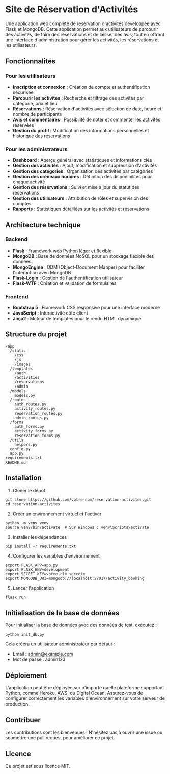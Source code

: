 # Site de Réservation d'Activités

Une application web complète de réservation d'activités développée avec Flask et MongoDB. Cette application permet aux utilisateurs de parcourir des activités, de faire des réservations et de laisser des avis, tout en offrant une interface d'administration pour gérer les activités, les réservations et les utilisateurs.

## Fonctionnalités

### Pour les utilisateurs
- **Inscription et connexion** : Création de compte et authentification sécurisée
- **Parcourir les activités** : Recherche et filtrage des activités par catégorie, prix et lieu
- **Réservations** : Réservation d'activités avec sélection de date, heure et nombre de participants
- **Avis et commentaires** : Possibilité de noter et commenter les activités réservées
- **Gestion du profil** : Modification des informations personnelles et historique des réservations

### Pour les administrateurs
- **Dashboard** : Aperçu général avec statistiques et informations clés
- **Gestion des activités** : Ajout, modification et suppression d'activités
- **Gestion des catégories** : Organisation des activités par catégories
- **Gestion des créneaux horaires** : Définition des disponibilités pour chaque activité
- **Gestion des réservations** : Suivi et mise à jour du statut des réservations
- **Gestion des utilisateurs** : Attribution de rôles et supervision des comptes
- **Rapports** : Statistiques détaillées sur les activités et réservations

## Architecture technique

### Backend
- **Flask** : Framework web Python léger et flexible
- **MongoDB** : Base de données NoSQL pour un stockage flexible des données
- **MongoEngine** : ODM (Object-Document Mapper) pour faciliter l'interaction avec MongoDB
- **Flask-Login** : Gestion de l'authentification utilisateur
- **Flask-WTF** : Création et validation de formulaires

### Frontend
- **Bootstrap 5** : Framework CSS responsive pour une interface moderne
- **JavaScript** : Interactivité côté client
- **Jinja2** : Moteur de templates pour le rendu HTML dynamique

## Structure du projet

```
/app
  /static
    /css
    /js
    /images
  /templates
    /auth
    /activities
    /reservations
    /admin
  /models
    models.py
  /routes
    auth_routes.py
    activity_routes.py
    reservation_routes.py
    admin_routes.py
  /forms
    auth_forms.py
    activity_forms.py
    reservation_forms.py
  /utils
    helpers.py
  config.py
  app.py
requirements.txt
README.md
```

## Installation

1. Cloner le dépôt
```
git clone https://github.com/votre-nom/reservation-activites.git
cd reservation-activites
```

2. Créer un environnement virtuel et l'activer
```
python -m venv venv
source venv/bin/activate  # Sur Windows : venv\Scripts\activate
```

3. Installer les dépendances
```
pip install -r requirements.txt
```

4. Configurer les variables d'environnement
```
export FLASK_APP=app.py
export FLASK_ENV=development
export SECRET_KEY=votre-clé-secrète
export MONGODB_URI=mongodb://localhost:27017/activity_booking
```

5. Lancer l'application
```
flask run
```

## Initialisation de la base de données

Pour initialiser la base de données avec des données de test, exécutez :
```
python init_db.py
```

Cela créera un utilisateur administrateur par défaut :
- Email : admin@example.com
- Mot de passe : admin123

## Déploiement

L'application peut être déployée sur n'importe quelle plateforme supportant Python, comme Heroku, AWS, ou Digital Ocean. Assurez-vous de configurer correctement les variables d'environnement sur votre serveur de production.

## Contribuer

Les contributions sont les bienvenues ! N'hésitez pas à ouvrir une issue ou soumettre une pull request pour améliorer ce projet.

## Licence

Ce projet est sous licence MIT.
